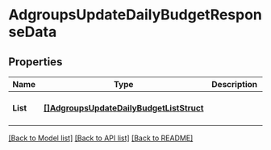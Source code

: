 # AdgroupsUpdateDailyBudgetResponseData

## Properties
Name | Type | Description | Notes
------------ | ------------- | ------------- | -------------
**List** | [**[]AdgroupsUpdateDailyBudgetListStruct**](AdgroupsUpdateDailyBudgetListStruct.md) |  | [optional] [default to null]

[[Back to Model list]](../README.md#documentation-for-models) [[Back to API list]](../README.md#documentation-for-api-endpoints) [[Back to README]](../README.md)



